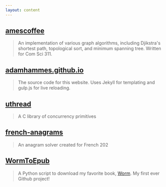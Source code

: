 ```yaml
---
layout: content
---
```


## [amescoffee](https://github.com/adamhammes/amescoffee)

> An implementation of various graph algorithms, including Djikstra's shortest path, topological
sort, and minimum spanning tree. Written for Com Sci 311.

## [adamhammes.github.io](https://github.com/adamhammes/adamhammes.github.io)

> The source code for this website. Uses Jekyll for templating and gulp.js for live reloading.

## [uthread](https://github.com/adamhammes/uthread)

> A C library of concurrency primitives

## [french-anagrams](https://github.com/adamhammes/french-anagrams)

> An anagram solver created for French 202

## [WormToEpub](https://github.com/adamhammes/WormToEpub)

> A Python script to download my favorite book, [Worm](https://parahumans.wordpress.com/). My first
ever Github project!